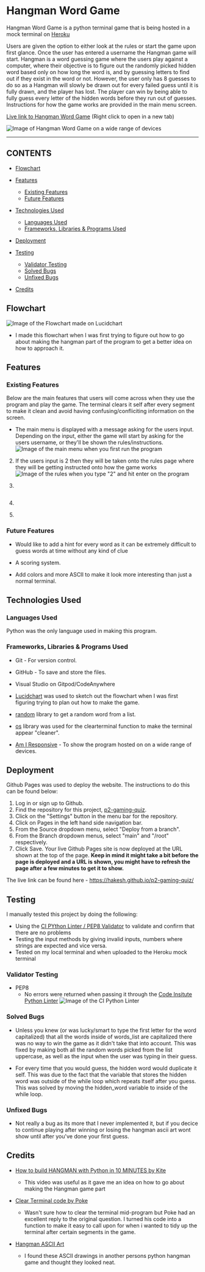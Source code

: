 # Hangman Word Game

Hangman Word Game is a python terminal game that is being hosted in a mock terminal on [Heroku](https://www.heroku.com/?)

Users are given the option to either look at the rules or start the game upon first glance. Once the user has entered a username the Hangman game will start. Hangman is a word guessing game where the users play against a computer, where their objective is to figure out the randomly picked hidden word based only on how long the word is, and by guessing letters to find out if they exist in the word or not. However, the user only has 8 guesses to do so as a Hangman will slowly be drawn out for every failed guess until it is fully drawn, and the player has lost. The player can win by being able to fully guess every letter of the hidden words before they run out of guesses. Instructions for how the game works are provided in the main menu screen.

[Live link to Hangman Word Game](https://p3-hangman-word-game.herokuapp.com/) (Right click to open in a new tab)

![Image of Hangman Word Game on a wide range of devices](docs/am_i_responsive.png)

---

## CONTENTS
* [Flowchart](#flowchart)
* [Features](#features)
  * [Existing Features](#existing-features)
  * [Future Features](#future-features)

* [Technologies Used](#technologies-used)
  * [Languages Used](#languages-used)
  * [Frameworks, Libraries & Programs Used](#frameworks-libraries--programs-used)

* [Deployment](#deployment)

* [Testing](#testing)
    * [Validator Testing](#validator-testing)
    * [Solved Bugs](#solved-bugs)
    * [Unfixed Bugs](#unfixed-bugs)

* [Credits](#credits)


## Flowchart
![Image of the Flowchart made on Lucidchart](docs/flowchart.png)

- I made this flowchart when I was first trying to figure out how to go about making the hangman part of the program to get a better idea on how to approach it.

## Features

### Existing Features

Below are the main features that users will come across when they use the program and play the game. The terminal clears it self after every segment to make it clean and avoid having confusing/confliciting information on the screen.

- The main menu is displayed with a message asking for the users input. Depending on the input, either the game will start by asking for the users username, or they'll be shown the rules/instructions.
![Image of the main menu when you first run the program](docs/main_menu.png)


2. If the users input is 2 then they will be taken onto the rules page where they will be getting instructed onto how the game works
![Image of the rules when you type "2" and hit enter on the program](docs/rules.png)

3. 
![]()

4. 
![]()
![]()
5. 


### Future Features

- Would like to add a hint for every word as it can be extremely difficult to guess words at time without any kind of clue

- A scoring system.

- Add colors and more ASCII to make it look more interesting than just a normal terminal.


## Technologies Used

### Languages Used

Python was the only language used in making this program.

### Frameworks, Libraries & Programs Used

- Git - For version control.

- GitHub - To save and store the files.

- Visual Studio on Gitpod/CodeAnywhere

- [Lucidchart](https://www.lucidchart.com/pages/) was used to sketch out the flowchart when I was first figuring trying to plan out how to make the game.

- [random](https://docs.python.org/3/library/random.html) library to get a random word from a list.

- [os](https://docs.python.org/3/library/os.html) library was used for the clearterminal function to make the terminal appear "cleaner".

- [Am I Responsive](https://ui.dev/amiresponsive) - To show the program hosted on on a wide range of devices.


## Deployment

Github Pages was used to deploy the website. The instructions to do this can be found below:

1. Log in or sign up to Github.
2. Find the repository for this project, [p2-gaming-quiz](https://github.com/Hakesh/p2-gaming-quiz).
3. Click on the "Settings" button in the menu bar for the repository.
4. Click on Pages in the left hand side navigation bar.
5. From the Source dropdown menu, select "Deploy from a branch".
6. From the Branch dropdown menus, select "main" and "/root" respectively.
7. Click Save. Your live Github Pages site is now deployed at the URL shown at the top of the page. **Keep in mind it might take a bit before the page is deployed and a URL is shown, you might have to refresh the page after a few minutes to get it to show.**

The live link can be found here - https://hakesh.github.io/p2-gaming-quiz/

## Testing

I manually tested this project by doing the following:

* Using the [CI PYthon Linter / PEP8 Validator](https://pep8ci.herokuapp.com/#) to validate and confirm that there are no problems
* Testing the input methods by giving invalid inputs, numbers where strings are expected and vice versa.
* Tested on my local terminal and when uploaded to the Heroku mock terminal


### Validator Testing

* PEP8
    * No errors were returned when passing it through the [Code Insitute Python Linter](https://pep8ci.herokuapp.com/#)
    ![Image of the CI Python Linter](docs/ci_python_linter.png)

    
### Solved Bugs

- Unless you knew (or was lucky/smart to type the first letter for the word capitalized) that all the words inside of words_list are capitalized there was no way to win the game as it didn't take that into account. This was fixed by making both all the random words picked from the list uppercase, as well as the input when the user was typing in their guess.

- For every time that you would guess, the hidden word would duplicate it self. This was due to the fact that the variable that stores the hidden word was outside of the while loop which repeats itself after you guess. This was solved by moving the hidden_word variable to inside of the while loop.

### Unfixed Bugs

- Not really a bug as its more that I never implemented it, but if you decice to continue playing after winning or losing the hangman ascii art wont show until after you've done your first guess.


## Credits

- [How to build HANGMAN with Python in 10 MINUTES by Kite](https://www.youtube.com/watch?v=m4nEnsavl6w)
  - This video was useful as it gave me an idea on how to go about making the Hangman game part

- [Clear Terminal code by Poke](https://stackoverflow.com/questions/2084508/clear-terminal-in-python)
  - Wasn't sure how to clear the terminal mid-program but Poke had an excellent reply to the original question. I turned his code
  into a function to make it easy to call upon for when i wanted to tidy up the terminal after certain segments in the game.

- [Hangman ASCII Art](https://codereview.stackexchange.com/questions/101968/hangman-with-ascii)
  - I found these ASCII drawings in another persons python hangman game and thought they looked neat.
